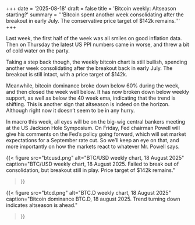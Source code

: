 +++
date = '2025-08-18'
draft = false
title = 'Bitcoin weekly: Altseason starting?'
summary = '''Bitcoin spent another week consolidating after the breakout in early July. The
conservative price target of $142k remains.'''
+++

Last week, the first half of the week was all smiles on good inflation data.
Then on Thursday the latest US PPI numbers came in worse, and threw a bit of
cold water on the party.

Taking a step back though, the weekly bitcoin chart is still bullish, spending
another week consolidating after the breakout back in early July. The breakout
is still intact, with a price target of $142k.

Meanwhile, bitcoin dominance broke down below 60% during the week, and then
closed the week well below. It has now broken down below weekly support, as well
as below the 40 week ema, indicating that the trend is shifting. This is another
sign that altseason is indeed on the horizon. Although right now it doesn’t seem
to be in any hurry.

In macro this week, all eyes will be on the big-wig central bankers meeting at
the US Jackson Hole Symposium. On Friday, Fed chairman Powell will give his
comments on the Fed’s policy going forward, which will set market expectations
for a September rate cut. So we’ll keep an eye on that, and more importantly on
how the markets react to whatever Mr. Powell says.

{{< figure
    src="btcusd.png"
    alt="BTC/USD weekly chart, 18 August 2025"
    caption="BTC/USD weekly chart, 18 August 2025. Failed to break out of consolidation, but breakout still in play. Price target of $142k remains."
>}}

{{< figure
    src="btcd.png"
    alt="BTC.D weekly chart, 18 August 2025"
    caption="Bitcoin dominance BTC.D, 18 august 2025. Trend turning down indicates altseason is ahead."
>}}
